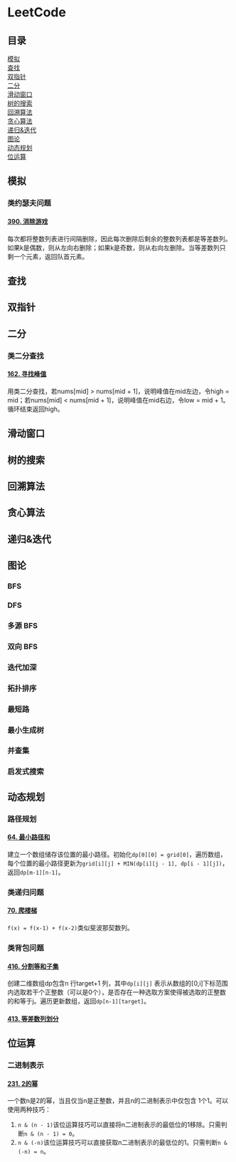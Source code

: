 # LeetCode

## 目录

[模拟](#模拟)  
[查找](#查找)  
[双指针](#双指针)  
[二分](#二分)  
[滑动窗口](#滑动窗口)  
[树的搜索](#树的搜索)  
[回溯算法](#回溯算法)  
[贪心算法](#贪心算法)  
[递归&迭代](#递归迭代)  
[图论](#图论)  
[动态规划](#动态规划)  
[位运算](#位运算)

## 模拟

### 类约瑟夫问题

#### [390. 消除游戏](https://leetcode.cn/problems/elimination-game/description/)

每次都将整数列表进行间隔删除，因此每次删除后剩余的整数列表都是等差数列。如果k是偶数，则从左向右删除；如果k是奇数，则从右向左删除。当等差数列只剩一个元素，返回队首元素。

## 查找

## 双指针

## 二分

### 类二分查找

#### [162. 寻找峰值](https://leetcode.cn/problems/find-peak-element/description/)

用类二分查找，若nums[mid] > nums[mid + 1]，说明峰值在mid左边，令high = mid；若nums[mid] < nums[mid + 1]，说明峰值在mid右边，令low = mid + 1。循环结束返回high。

## 滑动窗口

## 树的搜索

## 回溯算法

## 贪心算法

## 递归&迭代

## 图论

### BFS

### DFS

### 多源 BFS

### 双向 BFS

### 迭代加深

### 拓扑排序

### 最短路

### 最小生成树

### 并查集

### 启发式搜索

## 动态规划

### 路径规划

#### [64. 最小路径和](https://leetcode.cn/problems/minimum-path-sum/description/)

建立一个数组储存该位置的最小路径。初始化`dp[0][0] = grid[0]`，遍历数组，每个位置的最小路径更新为`grid[i][j] + MIN(dp[i][j - 1], dp[i - 1][j])`，返回`dp[m-1][n-1]`。

### 类递归问题

#### [70. 爬楼梯](https://leetcode.cn/problems/climbing-stairs/description/)

`f(x) = f(x-1) + f(x-2)`类似斐波那契数列。

### 类背包问题

#### [416. 分割等和子集](https://leetcode.cn/problems/partition-equal-subset-sum/description/)

创建二维数组dp包含n 行target+1 列，其中`dp[i][j]` 表示从数组的[0,i]下标范围内选取若干个正整数（可以是0个），是否存在一种选取方案使得被选取的正整数的和等于j。遍历更新数组，返回`dp[n-1][target]`。

#### [413. 等差数列划分](https://leetcode.cn/problems/arithmetic-slices/description/)

## 位运算

### 二进制表示

#### [231. 2的幂](https://leetcode.cn/problems/power-of-two/description/)

一个数n是2的幂，当且仅当n是正整数，并且n的二进制表示中仅包含 1个1。可以使用两种技巧：

1. `n & (n - 1)`该位运算技巧可以直接将n二进制表示的最低位的1移除。只需判断`n & (n - 1) = 0`。
2. `n & (-n)`该位运算技巧可以直接获取n二进制表示的最低位的1。只需判断`n & (-n) = n`。
